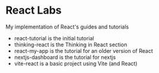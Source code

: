 React Labs
===

My implementation of React's guides and tutorials

* react-tutorial is the initial tutorial
* thinking-react is the Thinking in React section
* react-my-app is the tutorial for an older version of React
* nextjs-dashboard is the tutorial for nextjs
* vite-react is a basic project using Vite (and React)

